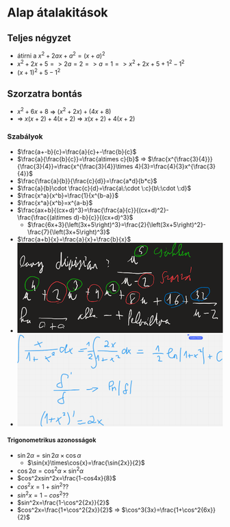 # Alap átalakitások
## Teljes négyzet
- átirni a $x^2+2ax+a^2=(x+a)^2$ 
- $x^2+2x+5=>2a=2=>a=1=>x^2+2x+5+1^2-1^2$ 
- $(x+1)^2+5-1^2$
## Szorzatra bontás
- $x^2+6x+8$ => $\left(x^2+2x\right)+\left(4x+8\right)$
- => $x\left(x+2\right)+4\left(x+2\right)$ => $x\left(x+2\right)+4\left(x+2\right)$ 
### Szabályok
- $\frac{a+-b}{c}=\frac{a}{c}+-\frac{b}{c}$    
- $\frac{a}{\frac{b}{c}}=\frac{a\times c}{b}$ => $\frac{x^{\frac{3}{4}}}{\frac{3}{4}}=\frac{x^{\frac{3}{4}}\times 4}{3}=\frac{4}{3}x^{\frac{3}{4}}$ 
-  $\frac{\frac{a}{b}}{\frac{c}{d}}=\frac{a*d}{b*c}$  
- $\frac{a}{b}\cdot \frac{c}{d}=\frac{a\:\cdot \:c}{b\:\cdot \:d}$  
- $\frac{x^a}{x^b}=\frac{1}{x^{b-a}}$ 
- $\frac{x^a}{x^b}=x^{a-b}$ 
- $\frac{ax+b}{(cx+d)^3}=\frac{\frac{a}{c}}{(cx+d)^2}- \frac{\frac{(a\times d)-b}{c}}{(cx+d)^3}$ 
	- $\frac{6x+3}{\left(3x+5\right)^3}=\frac{2}{\left(3x+5\right)^2}-\frac{7}{\left(3x+5\right)^3}$ 
- $\frac{a+b}{x}=\frac{a}{x}+\frac{b}{x}$ 
- ![](attachment/cb4c7ea104b5d2cec2b62ee68a5c5548.png)
- ![](attachment/04a9238a900e43cb79c4a649379f2927.png)
#### Trigonometrikus azonosságok
- $\sin{2\alpha} =\sin{2\alpha}\times\cos{\alpha}$
	- $\sin{x}\times\cos{x}=\frac{\sin{2x}}{2}$
- $\cos{2\alpha}=\cos^2{\alpha}\times\sin^2{\alpha}$ 
- $cos^2xsin^2x=\frac{1-cos4x}{8}$ 
- $cos^2x=1+sin^2$??
- $sin^2x=1-cos^2$??
- $sin^2x=\frac{1-\cos^2{2x}}{2}$ 
- $cos^2x=\frac{1+\cos^2{2x}}{2}$ => $\cos^3{3x}=\frac{1+\cos^2{6x}}{2}$ 